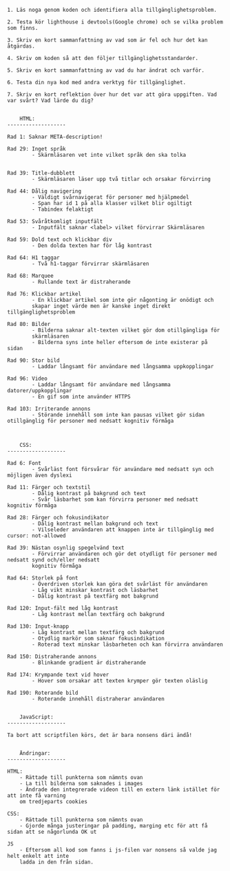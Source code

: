     1. Läs noga genom koden och identifiera alla tillgänglighetsproblem.
    
    2. Testa kör lighthouse i devtools(Google chrome) och se vilka problem som finns.

    3. Skriv en kort sammanfattning av vad som är fel och hur det kan åtgärdas.

    4. Skriv om koden så att den följer tillgänglighetsstandarder.

    5. Skriv en kort sammanfattning av vad du har ändrat och varför.

    6. Testa din nya kod med andra verktyg för tillgänglighet.

    7. Skriv en kort reflektion över hur det var att göra uppgiften. Vad var svårt? Vad lärde du dig?


        HTML:
    -------------------

    Rad 1: Saknar META-description!

    Rad 29: Inget språk 
            - Skärmläsaren vet inte vilket språk den ska tolka


    Rad 39: Title-dubblett
            - Skärmläsaren läser upp två titlar och orsakar förvirring

    Rad 44: Dålig navigering
            - Väldigt svårnavigerat för personer med hjälpmedel
            - Span har id 1 på alla klasser vilket blir ogiltigt
            - Tabindex felaktigt

    Rad 53: Svåråtkomligt inputfält
            - Inputfält saknar <label> vilket förvirrar Skärmläsaren

    Rad 59: Dold text och klickbar div
            - Den dolda texten har för låg kontrast

    Rad 64: H1 taggar
            - Två h1-taggar förvirrar skärmläsaren

    Rad 68: Marquee 
            - Rullande text är distraherande

    Rad 76: Klickbar artikel
            - En klickbar artikel som inte gör någonting är onödigt och 
            skapar inget värde men är kanske inget direkt tillgänglighetsproblem 

    Rad 80: Bilder
            - Bilderna saknar alt-texten vilket gör dom otillgängliga för 
            skärmläsaren
            - Bilderna syns inte heller eftersom de inte existerar på sidan

    Rad 90: Stor bild
            - Laddar långsamt för användare med långsamma uppkopplingar

    Rad 96: Video
            - Laddar långsamt för användare med långsamma datorer/uppkopplingar
            - En gif som inte använder HTTPS

    Rad 103: Irriterande annons
            - Störande innehåll som inte kan pausas vilket gör sidan otillgänglig för personer med nedsatt kognitiv förmåga



        CSS:
    -------------------

    Rad 6: Font
            - Svårläst font försvårar för användare med nedsatt syn och möjligen även dyslexi

    Rad 11: Färger och textstil
            - Dålig kontrast på bakgrund och text
            - Svår läsbarhet som kan förvirra personer med nedsatt kognitiv förmåga

    Rad 28: Färger och fokusindikator
            - Dålig kontrast mellan bakgrund och text
            - Vilseleder användaren att knappen inte är tillgänglig med cursor: not-allowed

    Rad 39: Nästan osynlig spegelvänd text
            - Förvirrar användaren och gör det otydligt för personer med nedsatt synd och/eller nedsatt
            kognitiv förmåga

    Rad 64: Storlek på font
            - Överdriven storlek kan göra det svårläst för användaren
            - Låg vikt minskar kontrast och läsbarhet
            - Dålig kontrast på textfärg mot bakgrund
 
    Rad 120: Input-fält med låg kontrast
            - Låg kontrast mellan textfärg och bakgrund 

    Rad 130: Input-knapp
            - Låg kontrast mellan textfärg och bakgrund
            - Otydlig markör som saknar fokusindikation
            - Roterad text minskar läsbarheten och kan förvirra användaren

    Rad 150: Distraherande annons
            - Blinkande gradient är distraherande

    Rad 174: Krympande text vid hover
            - Hover som orsakar att texten krymper gör texten oläslig

    Rad 190: Roterande bild
            - Roterande innehåll distraherar användaren


        JavaScript:
    -------------------

    Ta bort att scriptfilen körs, det är bara nonsens däri ändå!


        Ändringar:
    -------------------

    HTML: 
        - Rättade till punkterna som nämnts ovan
        - La till bilderna som saknades i images
        - Ändrade den integrerade videon till en extern länk istället för att inte få varning
        om tredjeparts cookies

    CSS:
        - Rättade till punkterna som nämnts ovan
        - Gjorde många justeringar på padding, marging etc för att få sidan att se någorlunda OK ut

    JS
        - Eftersom all kod som fanns i js-filen var nonsens så valde jag helt enkelt att inte
        ladda in den från sidan.
